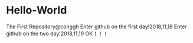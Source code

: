 # Hello-World
The First Repository@conggh
Enter github on the first day!2018,11,18
Enter github on the two   day!2018,11,19
OK！！！
